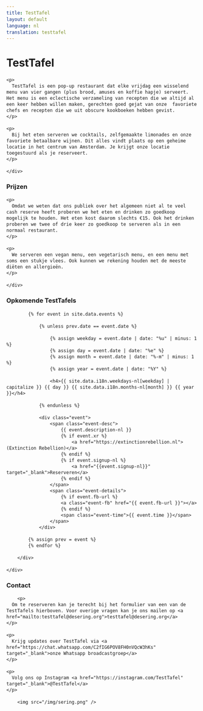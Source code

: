 ```yaml
---
title: TestTafel
layout: default
language: nl
translation: testtafel
---
```


<div class="row">
	<div class="container">
		<h1>TestTafel</h1>

    <p>
      TestTafel is een pop-up restaurant dat elke vrijdag een wisselend menu van vier gangen (plus brood, amuses en koffie hapje) serveert. Het menu is een eclectische verzameling van recepten die we altijd al een keer hebben willen maken, gerechten goed gejat van onze  favoriete chefs en recepten die we uit obscure kookboeken hebben gevist. 
    </p>

    <p>
      Bij het eten serveren we cocktails, zelfgemaakte limonades en onze favoriete betaalbare wijnen. Dit alles vindt plaats op een geheime locatie in het centrum van Amsterdam. Je krijgt onze locatie toegestuurd als je reserveert. 
    </p>

	</div>
</div>

<div class="row">
	<div class="container">
		<h3>Prijzen</h3>

    <p>
      Omdat we weten dat ons publiek over het algemeen niet al te veel cash reserve heeft proberen we het eten en drinken zo goedkoop mogelijk te houden. Het eten kost daarom slechts €15. Ook het drinken proberen we twee of drie keer zo goedkoop te serveren als in een normaal restaurant. 
    </p>

    <p>
      We serveren een vegan menu, een vegetarisch menu, en een menu met soms een stukje vlees. Ook kunnen we rekening houden met de meeste diëten en allergieën. 
    </p>

	</div>
</div>

<div class="row">
	<div class="container">
		<div class="agenda">
			<h3>Opkomende TestTafels</h3>

			{% for event in site.data.events %}

				{% unless prev.date == event.date %}

					{% assign weekday = event.date | date: "%u" | minus: 1 %}
					{% assign day = event.date | date: "%e" %}
					{% assign month = event.date | date: "%-m" | minus: 1 %}
					{% assign year = event.date | date: "%Y" %}

					<h4>{{ site.data.i18n.weekdays-nl[weekday] | capitalize }} {{ day }} {{ site.data.i18n.months-nl[month] }} {{ year }}</h4>

				{% endunless %}

				<div class="event">
					<span class="event-desc">
						{{ event.description-nl }}
						{% if event.xr %}
							<a href="https://extinctionrebellion.nl">(Extinction Rebellion)</a>
						{% endif %}
						{% if event.signup-nl %}
							<a href="{{event.signup-nl}}" target="_blank">Reserveren</a>
						{% endif %}
					</span>
					<span class="event-details">
						{% if event.fb-url %}
						<a class="event-fb" href="{{ event.fb-url }}"></a>
						{% endif %}
						<span class="event-time">{{ event.time }}</span>
					</span>
				</div>

			{% assign prev = event %}
			{% endfor %}

		</div>

	</div>
</div>


<div class="row">
	<div class="container">
		<h3>Contact</h3>

		<p>
      Om te reserveren kan je terecht bij het formulier van een van de TestTafels hierboven. Voor overige vragen kan je ons mailen op <a href="mailto:testtafel@desering.org">testtafel@desering.org</a> 
    </p>
    
    <p>
      Krijg updates over TestTafel via <a href="https://chat.whatsapp.com/C2fIG6POV8FH0nVQcW3hKs" target="_blank">onze Whatsapp broadcastgroep</a>
    </p>
    
    <p>
      Volg ons op Instagram <a href="https://instagram.com/TestTafel" target="_blank">@TestTafel</a>
    </p>

		<img src="/img/sering.png" />
  </div>
</div>